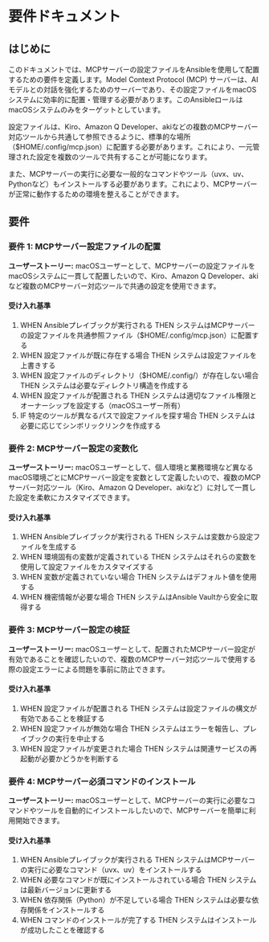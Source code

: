 # 要件ドキュメント

## はじめに

このドキュメントでは、MCPサーバーの設定ファイルをAnsibleを使用して配置するための要件を定義します。Model Context Protocol (MCP) サーバーは、AIモデルとの対話を強化するためのサーバーであり、その設定ファイルをmacOSシステムに効率的に配置・管理する必要があります。このAnsibleロールはmacOSシステムのみをターゲットとしています。

設定ファイルは、Kiro、Amazon Q Developer、akiなどの複数のMCPサーバー対応ツールから共通して参照できるように、標準的な場所（$HOME/.config/mcp.json）に配置する必要があります。これにより、一元管理された設定を複数のツールで共有することが可能になります。

また、MCPサーバーの実行に必要な一般的なコマンドやツール（uvx、uv、Pythonなど）もインストールする必要があります。これにより、MCPサーバーが正常に動作するための環境を整えることができます。

## 要件

### 要件 1: MCPサーバー設定ファイルの配置

**ユーザーストーリー:** macOSユーザーとして、MCPサーバーの設定ファイルをmacOSシステムに一貫して配置したいので、Kiro、Amazon Q Developer、akiなど複数のMCPサーバー対応ツールで共通の設定を使用できます。

#### 受け入れ基準

1. WHEN Ansibleプレイブックが実行される THEN システムはMCPサーバーの設定ファイルを共通参照ファイル（$HOME/.config/mcp.json）に配置する
2. WHEN 設定ファイルが既に存在する場合 THEN システムは設定ファイルを上書きする
3. WHEN 設定ファイルのディレクトリ（$HOME/.config/）が存在しない場合 THEN システムは必要なディレクトリ構造を作成する
4. WHEN 設定ファイルが配置される THEN システムは適切なファイル権限とオーナーシップを設定する（macOSユーザー所有）
5. IF 特定のツールが異なるパスで設定ファイルを探す場合 THEN システムは必要に応じてシンボリックリンクを作成する

### 要件 2: MCPサーバー設定の変数化

**ユーザーストーリー:** macOSユーザーとして、個人環境と業務環境など異なるmacOS環境ごとにMCPサーバー設定を変数として定義したいので、複数のMCPサーバー対応ツール（Kiro、Amazon Q Developer、akiなど）に対して一貫した設定を柔軟にカスタマイズできます。

#### 受け入れ基準

1. WHEN Ansibleプレイブックが実行される THEN システムは変数から設定ファイルを生成する
2. WHEN 環境固有の変数が定義されている THEN システムはそれらの変数を使用して設定ファイルをカスタマイズする
3. WHEN 変数が定義されていない場合 THEN システムはデフォルト値を使用する
4. WHEN 機密情報が必要な場合 THEN システムはAnsible Vaultから安全に取得する

### 要件 3: MCPサーバー設定の検証

**ユーザーストーリー:** macOSユーザーとして、配置されたMCPサーバー設定が有効であることを確認したいので、複数のMCPサーバー対応ツールで使用する際の設定エラーによる問題を事前に防止できます。

#### 受け入れ基準

1. WHEN 設定ファイルが配置される THEN システムは設定ファイルの構文が有効であることを検証する
2. WHEN 設定ファイルが無効な場合 THEN システムはエラーを報告し、プレイブックの実行を中止する
3. WHEN 設定ファイルが変更された場合 THEN システムは関連サービスの再起動が必要かどうかを判断する

### 要件 4: MCPサーバー必須コマンドのインストール

**ユーザーストーリー:** macOSユーザーとして、MCPサーバーの実行に必要なコマンドやツールを自動的にインストールしたいので、MCPサーバーを簡単に利用開始できます。

#### 受け入れ基準

1. WHEN Ansibleプレイブックが実行される THEN システムはMCPサーバーの実行に必要なコマンド（uvx、uv）をインストールする
2. WHEN 必要なコマンドが既にインストールされている場合 THEN システムは最新バージョンに更新する
3. WHEN 依存関係（Python）が不足している場合 THEN システムは必要な依存関係をインストールする
4. WHEN コマンドのインストールが完了する THEN システムはインストールが成功したことを確認する

